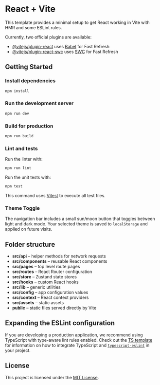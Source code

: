 # React + Vite

This template provides a minimal setup to get React working in Vite with HMR and some ESLint rules.

Currently, two official plugins are available:

- [@vitejs/plugin-react](https://github.com/vitejs/vite-plugin-react/blob/main/packages/plugin-react) uses [Babel](https://babeljs.io/) for Fast Refresh
- [@vitejs/plugin-react-swc](https://github.com/vitejs/vite-plugin-react/blob/main/packages/plugin-react-swc) uses [SWC](https://swc.rs/) for Fast Refresh

## Getting Started

### Install dependencies

```bash
npm install
```

### Run the development server

```bash
npm run dev
```

### Build for production

```bash
npm run build
```

### Lint and tests

Run the linter with:

```bash
npm run lint
```

Run the unit tests with:

```bash
npm test
```

This command uses [Vitest](https://vitest.dev/) to execute all test files.

### Theme Toggle

The navigation bar includes a small sun/moon button that toggles between light
and dark mode. Your selected theme is saved to `localStorage` and applied on
future visits.

## Folder structure

- **src/api** – helper methods for network requests
- **src/components** – reusable React components
- **src/pages** – top level route pages
- **src/routes** – React Router configuration
- **src/store** – Zustand state stores
- **src/hooks** – custom React hooks
- **src/lib** – generic utilities
- **src/config** – app configuration values
- **src/context** – React context providers
- **src/assets** – static assets
- **public** – static files served directly by Vite

## Expanding the ESLint configuration

If you are developing a production application, we recommend using TypeScript with type-aware lint rules enabled. Check out the [TS template](https://github.com/vitejs/vite/tree/main/packages/create-vite/template-react-ts) for information on how to integrate TypeScript and [`typescript-eslint`](https://typescript-eslint.io) in your project.

## License

This project is licensed under the [MIT License](LICENSE).
